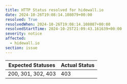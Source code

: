 ```yaml
---
title: HTTP Status resolved for hidewall.io
date: 2024-10-26T19:08:14.108079+00:00
resolved: True
resolvedWhen: 2024-10-26T19:08:14.108087+00:00
resolvedStartTime: 2024-10-25T21:09:43.161639+00:00
severity: notice
affected:
  - hidewall.io
section: issue
---
```


| Expected Statuses | Actual Status  |
|-------------------|----------------|
| 200, 301, 302, 403 | 403 |
